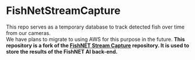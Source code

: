 # FishNetStreamCapture

This repo serves as a temporary database to track detected fish over time from our cameras.  
We have plans to migrate to using AWS for this purpose in the future.
**This repository is a fork of the [FishNET Stream Capture](https://github.com/SVVSDICAI/FishNetStreamCapture.git) repository.  It is used to store the results of the FishNET AI back-end.**
